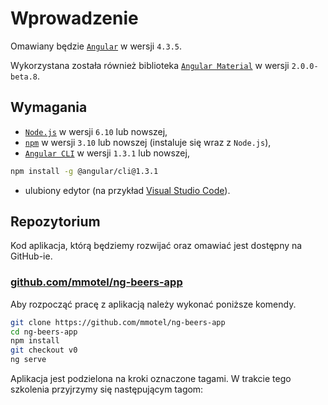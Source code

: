 # Wprowadzenie

Omawiany będzie [`Angular`](https://angular.io/docs) w wersji `4.3.5`. 

Wykorzystana została również biblioteka [`Angular Material`](https://material.angular.io) w wersji `2.0.0-beta.8`.

## Wymagania

* [`Node.js`](https://nodejs.org/en/download/) w wersji `6.10` lub nowszej,
* [`npm`](https://www.npmjs.com) w wersji `3.10` lub nowszej (instaluje się wraz z `Node.js`),
* [`Angular CLI`](https://cli.angular.io) w wersji `1.3.1` lub nowszej,

```sh
npm install -g @angular/cli@1.3.1
```

* ulubiony edytor (na przykład [Visual Studio Code](https://code.visualstudio.com)).

## Repozytorium

Kod aplikacja, którą będziemy rozwijać oraz omawiać jest dostępny na GitHub-ie. 

### [github.com/mmotel/ng-beers-app](https://github.com/mmotel/ng-beers-app)

Aby rozpocząć pracę z aplikacją należy wykonać poniższe komendy.

```sh
git clone https://github.com/mmotel/ng-beers-app
cd ng-beers-app
npm install
git checkout v0
ng serve
```

Aplikacja jest podzielona na kroki oznaczone tagami. W trakcie tego szkolenia przyjrzymy się następującym tagom:

```

```

